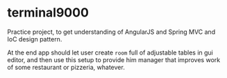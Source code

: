 # terminal9000
Practice project, to get understanding of AngularJS and Spring MVC and IoC design pattern.

At the end app should let user create `room` full of adjustable tables in gui editor, and then use this setup to provide him manager that improves work of some restaurant or pizzeria, whatever.
